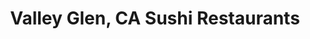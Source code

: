 ---
layout: city
title: Valley Glen, CA Sushi Restaurants
permalink: /california/valley-glen/
stateAbbr: CA
stateName: California
cityName: Valley Glen

---